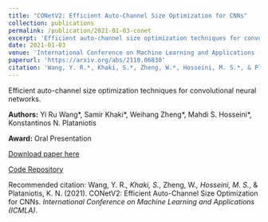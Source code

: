 ```yaml
---
title: "CONetV2: Efficient Auto-Channel Size Optimization for CNNs"
collection: publications
permalink: /publication/2021-01-03-conet
excerpt: 'Efficient auto-channel size optimization techniques for convolutional neural networks.'
date: 2021-01-03
venue: 'International Conference on Machine Learning and Applications (ICMLA) - Oral Presentation'
paperurl: 'https://arxiv.org/abs/2110.06830'
citation: 'Wang, Y. R.*, Khaki, S.*, Zheng, W.*, Hosseini, M. S.*, & Plataniotis, K. N. (2021). CONetV2: Efficient Auto-Channel Size Optimization for CNNs. <i>International Conference on Machine Learning and Applications (ICMLA)</i>.'
---
```

Efficient auto-channel size optimization techniques for convolutional neural networks.

**Authors:** Yi Ru Wang*, Samir Khaki*, Weihang Zheng*, Mahdi S. Hosseini*, Konstantinos N. Plataniotis

**Award:** Oral Presentation

[Download paper here](https://arxiv.org/abs/2110.06830)

[Code Repository](https://github.com/mahdihosseini/CONetV2)

Recommended citation: Wang, Y. R.*, Khaki, S.*, Zheng, W.*, Hosseini, M. S.*, & Plataniotis, K. N. (2021). CONetV2: Efficient Auto-Channel Size Optimization for CNNs. <i>International Conference on Machine Learning and Applications (ICMLA)</i>. 